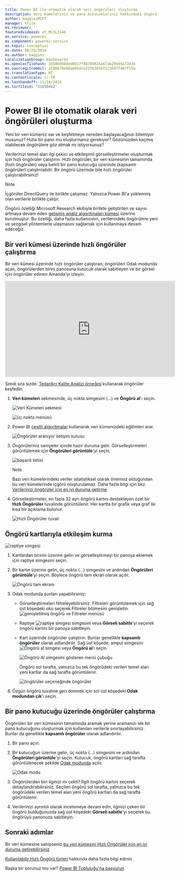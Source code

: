 ```yaml
---
title: Power BI ile otomatik olarak veri öngörüleri oluşturma
description: Veri kümeleriniz ve pano kutucuklarınız hakkındaki öngörüleri nasıl edineceğinizi öğrenin.
author: maggiesMSFT
manager: kfile
ms.reviewer: ''
featuredvideoid: et_MLSL2sA8
ms.service: powerbi
ms.component: powerbi-service
ms.topic: conceptual
ms.date: 08/25/2018
ms.author: maggies
LocalizationGroup: Dashboards
ms.openlocfilehash: 3b58b0b88ed0417f88784824a67ab294dda7343e
ms.sourcegitcommit: a186679e8dae85dce23f6365bf5c36d7f407f15b
ms.translationtype: HT
ms.contentlocale: tr-TR
ms.lasthandoff: 11/16/2018
ms.locfileid: "51850442"
---
```

# <a name="automatically-generate-data-insights-with-power-bi"></a>Power BI ile otomatik olarak veri öngörüleri oluşturma
Yeni bir veri kümeniz var ve keşfetmeye nereden başlayacağınızı bilemiyor musunuz?  Hızla bir pano mu oluşturmanız gerekiyor?  Gözünüzden kaçmış olabilecek öngörülere göz atmak mı istiyorsunuz?

Verilerinizi temel alan ilgi çekici ve etkileşimli görselleştirmeler oluşturmak için hızlı öngörüler çalıştırın. Hızlı öngörüler, bir veri kümesinin tamamında (hızlı öngörüler) veya belirli bir pano kutucuğu üzerinde (kapsamlı öngörüler) çalıştırılabilir. Bir öngörü üzerinde bile hızlı öngörüler çalıştırabilirsiniz!

> [!NOTE]
> İçgörüler DirectQuery ile birlikte çalışmaz. Yalnızca Power BI'a yüklenmiş olan verilerle birlikte çalışır.
> 

Öngörü özelliği Microsoft Research ekibiyle birlikte geliştirilen ve sayısı artmaya devam eden [gelişmiş analiz algoritmaları kümesi](service-insight-types.md) üzerine kurulmuştur. Bu özelliği, daha fazla kullanıcının, verilerindeki öngörülere yeni ve sezgisel yöntemlerle ulaşmasını sağlamak için kullanmaya devam edeceğiz.

## <a name="run-quick-insights-on-a-dataset"></a>Bir veri kümesi üzerinde hızlı öngörüler çalıştırma
Bir veri kümesi üzerinde hızlı öngörüler çalıştıran, öngörüleri Odak modunda açan, öngörülerden birini panosuna kutucuk olarak sabitleyen ve bir görsel için öngörüler edinen Amanda'yı izleyin.

<iframe width="560" height="315" src="https://www.youtube.com/embed/et_MLSL2sA8" frameborder="0" allowfullscreen></iframe>


Şimdi sıra sizde. [Tedarikçi Kalite Analizi örneğini](sample-supplier-quality.md) kullanarak öngörüler keşfedin.

1. **Veri kümeleri** sekmesinde, üç nokta simgesini (...) ve **Öngörü al**'ı seçin.
   
    ![Veri Kümeleri sekmesi](media/service-insights/power-bi-ellipses.png)
   
    ![üç nokta menüsü](media/service-insights/power-bi-tab.png)
2. Power BI [çeşitli algoritmalar](service-insight-types.md) kullanarak veri kümenizdeki eğilimleri arar.
   
    ![Öngörüler aranıyor iletişim kutusu](media/service-insights/pbi_autoinsightssearching.png)
3. Öngörüleriniz saniyeler içinde hazır duruma gelir.  Görselleştirmeleri görüntülemek için **Öngörüleri görüntüle**'yi seçin.
   
    ![başarılı iletisi](media/service-insights/pbi_autoinsightsuccess.png)
   
    > [!NOTE]
    > Bazı veri kümelerindeki veriler istatistiksel olarak önemsiz olduğundan bu veri kümelerinde içgörü oluşturulamaz.  Daha fazla bilgi için bkz. [Verilerinizi öngörüler için en iyi duruma getirme](service-insights-optimize.md).
   > 
    
1. Görselleştirmeler, en fazla 32 ayrı öngörü kartını destekleyen özel bir **Hızlı Öngörüler** tuvalinde görüntülenir. Her kartta bir grafik veya graf ile kısa bir açıklama bulunur.
   
    ![Hızlı Öngörüler tuvali](media/service-insights/power-bi-insights.png)

## <a name="interact-with-the-insight-cards"></a>Öngörü kartlarıyla etkileşim kurma
  ![raptiye simgesi](media/service-insights/pbi_hover.png)

1. Kartlardan birinin üzerine gelin ve görselleştirmeyi bir panoya eklemek için raptiye simgesini seçin.
2. Bir kartın üzerine gelin, üç nokta (...) simgesini ve ardından **Öngörüleri görüntüle**'yi seçin. Böylece öngörü tam ekran olarak açılır.
   
    ![Öngörü tam ekranı](media/service-insights/power-bi-insight-focus.png)
3. Odak modunda şunları yapabilirsiniz:
   
   * Görselleştirmeleri filtreleyebilirsiniz.  Filtreleri görüntülemek için sağ üst köşedeki oku seçerek Filtreler bölmesini genişletin.
        ![genişletilmiş öngörü ve Filtreler menüsü](media/service-insights/power-bi-insights-filter-new.png)
   * Raptiye ![raptiye simgesi](media/service-insights/power-bi-pin-icon.png) simgesini veya **Görseli sabitle**’yi seçerek öngörü kartını bir panoya sabitleyin.
   * Kart üzerinde öngörüler çalıştırın. Bunlar genellikle **kapsamlı öngörüler** olarak adlandırılır. Sağ üst köşede, ampul simgesini ![Öngörü al simgesi](media/service-insights/power-bi-bulb-icon.png) veya **Öngörü al**’ı seçin.
     
       ![Öngörü Al simgesini gösteren menü çubuğu](media/service-insights/pbi-autoinsights-tile.png)
     
     Öngörü sol tarafta, yalnızca bu tek öngörüdeki verileri temel alan yeni kartlar da sağ tarafta görüntülenir.
     
       ![öngörüler seçeneğinde öngörüler](media/service-insights/power-bi-insights-on-insights-new.png)
4. Özgün öngörü tuvaline geri dönmek için sol üst köşedeki **Odak modundan çık**'ı seçin.

## <a name="run-insights-on-a-dashboard-tile"></a>Bir pano kutucuğu üzerinde öngörüler çalıştırma
Öngörüleri bir veri kümesinin tamamında aramak yerine aramanızı tek bir pano kutucuğunu oluşturmak için kullanılan verilerle sınırlayabilirsiniz. Bunlar da genellikle **kapsamlı öngörüler** olarak adlandırılır.

1. Bir pano açın.
2. Bir kutucuğun üzerine gelin, üç nokta (...) simgesini ve ardından **Öngörüleri görüntüle**'yi seçin. Kutucuk, öngörü kartları sağ tarafta görüntülenecek şekilde [Odak modunda](service-focus-mode.md) açılır.    
   
    ![Odak modu](media/service-insights/pbi-insights-tile.png)    
4. Öngörülerden biri ilginizi mi çekti? İlgili öngörü kartını seçerek detaylandırabilirsiniz. Seçilen öngörü sol tarafta, yalnızca bu tek öngörüdeki verileri temel alan yeni öngörü kartları da sağ tarafta görüntülenir.    
6. Verilerinizi ayrıntılı olarak incelemeye devam edin, ilginizi çeken bir öngörü bulduğunuzda sağ üst köşedeki **Görseli sabitle**'yi seçerek bu öngörüyü panonuza sabitleyin.

## <a name="next-steps"></a>Sonraki adımlar
Bir veri kümesine sahipseniz [bu veri kümesini Hızlı Öngörüler için en iyi duruma getirebilirsiniz](service-insights-optimize.md)

[Kullanılabilir Hızlı Öngörü türleri](service-insight-types.md) hakkında daha fazla bilgi edinin

Başka bir sorunuz mu var? [Power BI Topluluğu'na başvurun](http://community.powerbi.com/)

